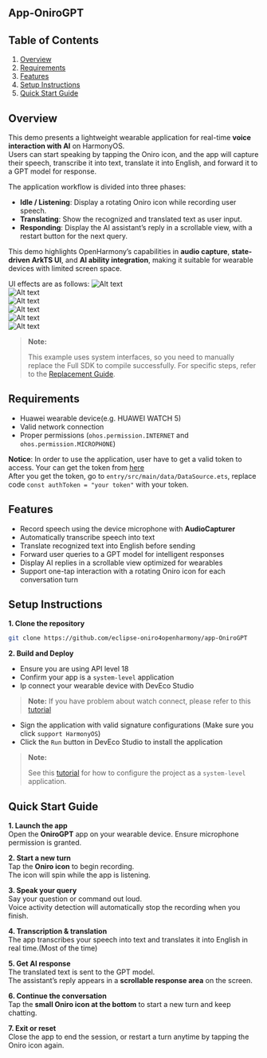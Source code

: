## App-OniroGPT

## Table of Contents

1. [Overview](#overview)
2. [Requirements](#requirements)
3. [Features](#features)
4. [Setup Instructions](#setup-instructions)
5. [Quick Start Guide](#quick-start-guide)

## Overview

This demo presents a lightweight wearable application for real-time **voice interaction with AI** on HarmonyOS.  
Users can start speaking by tapping the Oniro icon, and the app will capture their speech, transcribe it into text, translate it into English, and forward it to a GPT model for response.  

The application workflow is divided into three phases:  
- **Idle / Listening**: Display a rotating Oniro icon while recording user speech.  
- **Translating**: Show the recognized and translated text as user input.  
- **Responding**: Display the AI assistant’s reply in a scrollable view, with a restart button for the next query.  

This demo highlights OpenHarmony’s capabilities in **audio capture**, **state-driven ArkTS UI**, and **AI ability integration**, making it suitable for wearable devices with limited screen space.

UI effects are as follows:
![Alt text](images/image1.jpg)  
![Alt text](images/image2.jpg)  
![Alt text](images/image3.jpg)  
![Alt text](images/image4.jpg)  
![Alt text](images/image5.jpg)  
![Alt text](images/image6.jpg)  

> **Note:**
>
> This example uses system interfaces, so you need to manually replace the Full SDK to compile successfully. For specific steps, refer to the [Replacement Guide](https://docs.oniroproject.org/application-development/environment-setup-config/full-public-sdk/).

## Requirements

* Huawei wearable device(e.g. HUAWEI WATCH 5)
* Valid network connection
* Proper permissions (`ohos.permission.INTERNET` and `ohos.permission.MICROPHONE`)

**Notice**: In order to use the application, user have to get a valid token to access.
Your can get the token from [here](https://platform.openai.com/docs/overview)  
After you get the token, go to ```entry/src/main/data/DataSource.ets```, replace code
```const authToken = "your token"``` with your token.
 
## Features

* Record speech using the device microphone with **AudioCapturer**  
* Automatically transcribe speech into text  
* Translate recognized text into English before sending  
* Forward user queries to a GPT model for intelligent responses  
* Display AI replies in a scrollable view optimized for wearables  
* Support one-tap interaction with a rotating Oniro icon for each conversation turn


## Setup Instructions

**1. Clone the repository**

```bash
git clone https://github.com/eclipse-oniro4openharmony/app-OniroGPT
```

**2. Build and Deploy**

* Ensure you are using API level 18
* Confirm your app is a `system-level` application
* Ip connect your wearable device with DevEco Studio
> **Note:**
> If you have problem about watch connect, please refer to this [tutorial](#https://docs.oniroproject.org/application-development/create-first-eclipse-oniro-app/wearable/run-real-device/)

* Sign the application with valid signature configurations (Make sure you click `support HarmonyOS`)
* Click the `Run` button in DevEco Studio to install the application

> **Note:**
>
> See this [tutorial](https://docs.oniroproject.org/application-development/codeLabs/) for how to configure the project as a `system-level` application.

## Quick Start Guide

**1. Launch the app**  
Open the **OniroGPT** app on your wearable device. Ensure microphone permission is granted.  

**2. Start a new turn**  
Tap the **Oniro icon** to begin recording.  
The icon will spin while the app is listening.  

**3. Speak your query**  
Say your question or command out loud.  
Voice activity detection will automatically stop the recording when you finish.  

**4. Transcription & translation**  
The app transcribes your speech into text and translates it into English in real time.(Most of the time)  

**5. Get AI response**  
The translated text is sent to the GPT model.  
The assistant’s reply appears in a **scrollable response area** on the screen.  

**6. Continue the conversation**  
Tap the **small Oniro icon at the bottom** to start a new turn and keep chatting.  

**7. Exit or reset**  
Close the app to end the session, or restart a turn anytime by tapping the Oniro icon again.  
